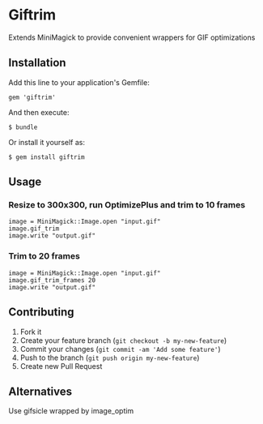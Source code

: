 # Giftrim

Extends MiniMagick to provide convenient wrappers for GIF optimizations

## Installation

Add this line to your application's Gemfile:

    gem 'giftrim'

And then execute:

    $ bundle

Or install it yourself as:

    $ gem install giftrim

## Usage

### Resize to 300x300, run OptimizePlus and trim to 10 frames
```
image = MiniMagick::Image.open "input.gif"
image.gif_trim
image.write "output.gif"
```

### Trim to 20 frames
```
image = MiniMagick::Image.open "input.gif"
image.gif_trim_frames 20
image.write "output.gif"
```

## Contributing

1. Fork it
2. Create your feature branch (`git checkout -b my-new-feature`)
3. Commit your changes (`git commit -am 'Add some feature'`)
4. Push to the branch (`git push origin my-new-feature`)
5. Create new Pull Request


## Alternatives

Use gifsicle wrapped by image_optim
